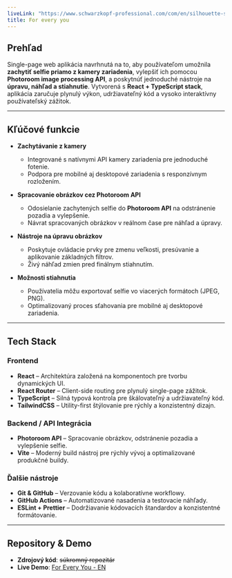 ```yaml
---
liveLink: "https://www.schwarzkopf-professional.com/com/en/silhouette-selfie.html"
title: For every you
---
```


## Prehľad

Single-page web aplikácia navrhnutá na to, aby používateľom umožnila **zachytiť selfie priamo z kamery zariadenia**, vylepšiť ich pomocou **Photoroom image processing API**, a poskytnúť jednoduché nástroje na **úpravu, náhľad a stiahnutie**. Vytvorená s **React + TypeScript stack**, aplikácia zaručuje plynulý výkon, udržiavateľný kód a vysoko interaktívny používateľský zážitok.

---

## Kľúčové funkcie

- **Zachytávanie z kamery**
  - Integrované s natívnymi API kamery zariadenia pre jednoduché fotenie.
  - Podpora pre mobilné aj desktopové zariadenia s responzívnym rozložením.

- **Spracovanie obrázkov cez Photoroom API**
  - Odosielanie zachytených selfie do **Photoroom API** na odstránenie pozadia a vylepšenie.
  - Návrat spracovaných obrázkov v reálnom čase pre náhľad a úpravy.

- **Nástroje na úpravu obrázkov**
  - Poskytuje ovládacie prvky pre zmenu veľkosti, presúvanie a aplikovanie základných filtrov.
  - Živý náhľad zmien pred finálnym stiahnutím.

- **Možnosti stiahnutia**
  - Používatelia môžu exportovať selfie vo viacerých formátoch (JPEG, PNG).
  - Optimalizovaný proces sťahovania pre mobilné aj desktopové zariadenia.

---

## Tech Stack

### Frontend

- **React** – Architektúra založená na komponentoch pre tvorbu dynamických UI.
- **React Router** – Client-side routing pre plynulý single-page zážitok.
- **TypeScript** – Silná typová kontrola pre škálovateľný a udržiavateľný kód.
- **TailwindCSS** – Utility-first štýlovanie pre rýchly a konzistentný dizajn.

### Backend / API Integrácia

- **Photoroom API** – Spracovanie obrázkov, odstránenie pozadia a vylepšenie selfie.
- **Vite** – Moderný build nástroj pre rýchly vývoj a optimalizované produkčné buildy.

### Ďalšie nástroje

- **Git & GitHub** – Verzovanie kódu a kolaboratívne workflowy.
- **GitHub Actions** – Automatizované nasadenia a testovacie náhľady.
- **ESLint + Prettier** – Dodržiavanie kódovacích štandardov a konzistentné formátovanie.

---

## Repository & Demo

- **Zdrojový kód**: ~~súkromný repozitár~~
- **Live Demo**: [For Every You - EN](https://www.schwarzkopf-professional.com/com/en/silhouette-selfie.html)

